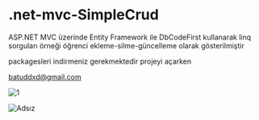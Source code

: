 # .net-mvc-SimpleCrud
ASP.NET MVC üzerinde Entity Framework ile DbCodeFirst kullanarak linq sorguları örneği öğrenci ekleme-silme-güncelleme olarak gösterilmiştir


packagesleri indirmeniz gerekmektedir projeyi açarken

batuddxd@gmail.com

![1](https://github.com/batussss/.net-mvc-SimpleCrud/assets/67613229/7bab0d0d-3b03-4559-986d-8c76a890ec8d)
<br/>

![Adsız](https://github.com/batussss/.net-mvc-SimpleCrud/assets/67613229/4fff2dfc-97b3-4f72-852d-3cdc505a8a31)
